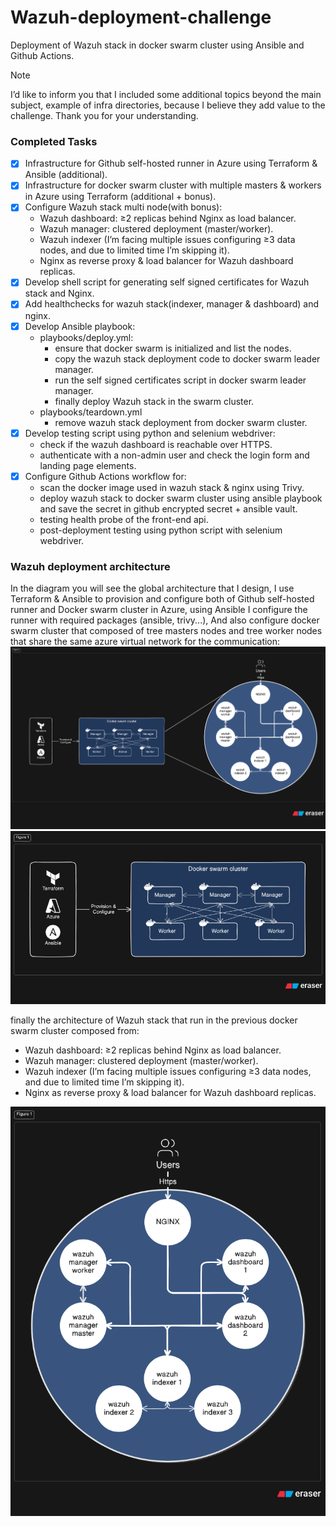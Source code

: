 # Wazuh-deployment-challenge
Deployment of Wazuh stack in docker swarm cluster using Ansible and Github Actions.

> [!NOTE]  
> I’d like to inform you that I included some additional topics beyond the main subject, example of infra directories, because I believe they add value to the challenge. Thank you for your understanding.

### Completed Tasks
- [x] Infrastructure for Github self-hosted runner in Azure using Terraform & Ansible (additional).
- [x] Infrastructure for docker swarm cluster with multiple masters & workers in Azure using Terraform (additional + bonus).
- [x] Configure Wazuh stack multi node(with bonus):
    - Wazuh dashboard: ≥2 replicas behind Nginx as load balancer.
    - Wazuh manager: clustered deployment (master/worker).
    - Wazuh indexer (I’m facing multiple issues configuring ≥3 data nodes, and due to limited time I’m skipping it).
    - Nginx as reverse proxy & load balancer for Wazuh dashboard replicas.
- [x] Develop shell script for generating self signed certificates for Wazuh stack and Nginx.
- [x] Add healthchecks for wazuh stack(indexer, manager & dashboard) and nginx.
- [x] Develop Ansible playbook:
    - playbooks/deploy.yml:
        - ensure that docker swarm is initialized and list the nodes.
        - copy the wazuh stack deployment code to docker swarm leader manager.
        - run the self signed certificates script in docker swarm leader manager.
        - finally deploy Wazuh stack in the swarm cluster.
    - playbooks/teardown.yml
        - remove wazuh stack deployment from docker swarm cluster.
- [x] Develop testing script using python and selenium webdriver:
    - check if the wazuh dashboard is reachable over HTTPS.
    - authenticate with a non-admin user and check the login form and landing page elements.
- [x] Configure Github Actions workflow for:
    - scan the docker image used in wazuh stack & nginx using Trivy.
    - deploy wazuh stack to docker swarm cluster using ansible playbook and save the secret in github encrypted secret + ansible vault.
    - testing health probe of the front-end api.
    - post-deployment testing using python script with selenium webdriver.
    
### Wazuh deployment architecture
In the diagram you will see the global architecture that I design, I use Terraform & Ansible to provision and configure both of Github self-hosted runner and Docker swarm cluster in Azure, using Ansible I configure the runner with required packages (ansible, trivy...), And also configure docker swarm cluster that composed of tree masters nodes and tree worker nodes that share the same azure virtual network for the communication:
![diagram-1](imgs/diagram-1.png)
![diagram-2](imgs/diagram-2.png)

finally the architecture of Wazuh stack that run in the previous docker swarm cluster composed from:
- Wazuh dashboard: ≥2 replicas behind Nginx as load balancer.
- Wazuh manager: clustered deployment (master/worker).
- Wazuh indexer (I’m facing multiple issues configuring ≥3 data nodes, and due to limited time I’m skipping it).
- Nginx as reverse proxy & load balancer for Wazuh dashboard replicas.

![diagram-3](imgs/diagram-3.png)
